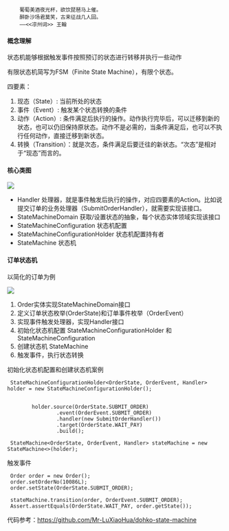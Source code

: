 ```
    葡萄美酒夜光杯，欲饮琵琶马上催。
    醉卧沙场君莫笑，古来征战几人回。
    ——<<凉州词>> 王翰
```

#### 概念理解

状态机能够根据触发事件按照预订的状态进行转移并执行一些动作

有限状态机简写为FSM（Finite State Machine），有限个状态。

四要素：
1. 现态（State）: 当前所处的状态
2. 事件（Event）: 触发某个状态转换的条件
3. 动作（Action）: 条件满足后执行的操作。动作执行完毕后，可以迁移到新的状态，也可以仍旧保持原状态。动作不是必需的，当条件满足后，也可以不执行任何动作，直接迁移到新状态。
4. 转换（Transition）：就是次态，条件满足后要迁往的新状态。“次态”是相对于“现态”而言的。


#### 核心类图

![](https://user-gold-cdn.xitu.io/2020/7/9/1733229365457431?w=1140&h=699&f=png&s=61908)


* Handler 处理器，就是事件触发后执行的操作，对应四要素的Action。比如说提交订单的业务处理器（SubmitOrderHandler），就需要实现该接口。
* StateMachineDomain 获取/设置状态的抽象，每个状态实体领域实现该接口
* StateMachineConfiguration 状态机配置
* StateMachineConfigurationHolder 状态机配置持有者
* StateMachine 状态机


#### 订单状态机
以简化的订单为例

![](https://user-gold-cdn.xitu.io/2020/7/9/173322e26cd8add1?w=996&h=269&f=png&s=20023)

1. Order实体实现StateMachineDomain接口
2. 定义订单状态枚举(OrderState)和订单事件枚举（OrderEvent）
3. 实现事件触发处理器，实现Handler接口
4. 初始化状态机配置 StateMachineConfigurationHolder 和 StateMachineConfiguration 
5. 创建状态机 StateMachine
6. 触发事件，执行状态转换

初始化状态机配置和创建状态机案例
```
 StateMachineConfigurationHolder<OrderState, OrderEvent, Handler> holder = new StateMachineConfigurationHolder();


        holder.source(OrderState.SUBMIT_ORDER)
                .event(OrderEvent.SUBMIT_ORDER)
                .handler(new SubmitOrderHandler())
                .target(OrderState.WAIT_PAY)
                .build();
                
 StateMachine<OrderState, OrderEvent, Handler> stateMachine = new StateMachine<>(holder);
```

触发事件

```
 Order order = new Order();
 order.setOrderNo(10086L);
 order.setState(OrderState.SUBMIT_ORDER);

 stateMachine.transition(order, OrderEvent.SUBMIT_ORDER);
 Assert.assertEquals(OrderState.WAIT_PAY, order.getState());
```


代码参考：https://github.com/Mr-LuXiaoHua/dohko-state-machine